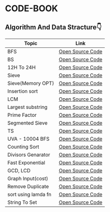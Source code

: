 # CODE-BOOK
## Algorithm And Data Stracture:point_down:

Topic              | Link
-------------------|--------
BFS                |[Open Source Code](https://raw.githubusercontent.com/Aronnok093/CODE-BOOK/master/Algorithm/BFS.cpp)
BS                 |[Open Source Code](https://github.com/Aronnok093/CODE-BOOK/blob/master/Algorithm/Binary%20search.cpp)
12H To 24H         |[Open Source Code](https://github.com/Aronnok093/CODE-BOOK/blob/master/Algorithm/12%20hour%20to%2024%20hour%20format.cpp)
Sieve              |[Open Source Code](https://github.com/Aronnok093/CODE-BOOK/blob/master/Algorithm/Get%20Prime.txt)
Sieve(Memory OPT)  |[Open Source Code](https://github.com/Aronnok093/CODE-BOOK/blob/master/Algorithm/Get%20Prime2.txt)
Insertion sort     |[Open Source Code](https://github.com/Aronnok093/CODE-BOOK/blob/master/Algorithm/Insertion%20sort.cpp)
LCM                |[Open Source Code](https://github.com/Aronnok093/CODE-BOOK/blob/master/Algorithm/LCM%20UP%20TO%20N%20NUMBER.txt)
Largest substring  |[Open Source Code](https://github.com/Aronnok093/CODE-BOOK/blob/master/Algorithm/Largest%20substring%20with%20same%20Characters.cpp)
Prime Factor       |[Open Source Code](https://github.com/Aronnok093/CODE-BOOK/blob/master/Algorithm/PrimeFactor.txt)
Segmented Sieve    |[Open Source Code](https://github.com/Aronnok093/CODE-BOOK/blob/master/Algorithm/Segmented%20Sieve.txt)
TS                 |[Open Source Code](https://github.com/Aronnok093/CODE-BOOK/blob/master/Algorithm/Ternary%20Search.cpp)
UVA - 10004 BFS    |[Open Source Code](https://github.com/Aronnok093/CODE-BOOK/blob/master/Algorithm/UVA%20-%2010004%20BFS.cpp)
Counting Sort      |[Open Source Code](https://github.com/Aronnok093/CODE-BOOK/blob/master/Algorithm/counting%20short.cpp)
Divisors Genarator |[Open Source Code](https://github.com/Aronnok093/CODE-BOOK/blob/master/Algorithm/divisors.txt)
Fast Exponential   |[Open Source Code](https://github.com/Aronnok093/CODE-BOOK/blob/master/Algorithm/fast%20exponential.txt)
GCD, LCD           |[Open Source Code](https://github.com/Aronnok093/CODE-BOOK/blob/master/Algorithm/gcd%20and%20lcd.txt)
Graph Input(cost)  |[Open Source Code](https://github.com/Aronnok093/CODE-BOOK/blob/master/Algorithm/graph%20Theory%20input%20output%20with%20cost.cpp)
Remove Duplicate   |[Open Source Code](https://github.com/Aronnok093/CODE-BOOK/blob/master/Algorithm/set.cpp)
sort using lamda fn|[Open Source Code](https://github.com/Aronnok093/CODE-BOOK/blob/master/Algorithm/sort%20using%20lamda.txt)
String To Set      |[Open Source Code](https://github.com/Aronnok093/CODE-BOOK/blob/master/Algorithm/string%20to%20set.cpp)


           
